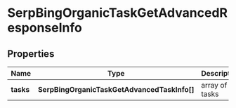 # SerpBingOrganicTaskGetAdvancedResponseInfo

## Properties

| Name | Type | Description | Notes |
|------------ | ------------- | ------------- | -------------|
**tasks** | **SerpBingOrganicTaskGetAdvancedTaskInfo[]** | array of tasks |[optional]|
